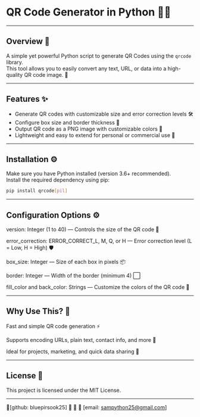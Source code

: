 # QR Code Generator in Python 🚀📱

---

## Overview 🎯

A simple yet powerful Python script to generate QR Codes using the `qrcode` library.  
This tool allows you to easily convert any text, URL, or data into a high-quality QR code image. 🎉

---

## Features ✨

- Generate QR codes with customizable size and error correction levels 🛠️  
- Configure box size and border thickness 📐  
- Output QR code as a PNG image with customizable colors 🎨  
- Lightweight and easy to extend for personal or commercial use 🔧

---

## Installation ⚙️

Make sure you have Python installed (version 3.6+ recommended).  
Install the required dependency using pip:

```bash
pip install qrcode[pil]
```

---

## Configuration Options ⚙️
version: Integer (1 to 40) — Controls the size of the QR code 📏

error_correction: ERROR_CORRECT_L, M, Q, or H — Error correction level (L = Low, H = High) 🛡️

box_size: Integer — Size of each box in pixels 📦

border: Integer — Width of the border (minimum 4) ⬜

fill_color and back_color: Strings — Customize the colors of the QR code 🎨

---

## Why Use This? 🤔
Fast and simple QR code generation ⚡

Supports encoding URLs, plain text, contact info, and more 📲

Ideal for projects, marketing, and quick data sharing 🔄

---

## License 📝
This project is licensed under the MIT License.

---


📢[github: bluepirsook25]
📢
📢
📢 [email: sampython25@gmail.com]
